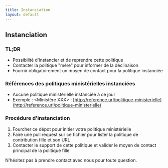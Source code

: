 ```yaml
---
title: Instanciation
layout: default
---
```


## Instanciation

### TL;DR

 * Possibilité d'instancier et de reprendre cette politique
 * Contacter la politique "mère" pour informer de la déclinaison
 * Fournir obligatoirement un moyen de contact pour la politique instanciée

### Références des politiques ministérielles instanciées

 * Aucune politique ministérielle instanciée à ce jour
 * Exemple : <Ministère XXX> : [http://reference.url/politique-ministerielle](http://reference.url/politique-ministerielle)
 
### Procédure d'instanciation
 
 1. Fourcher ce dépot pour initier votre politique ministérielle
 2. Faire une pull request sur ce fichier pour lister la politique de contribution fille et son URL
 3. Contacter le support de cette politique et valider le moyen de contact principal de la politique fille
 
N'hésitez pas à prendre contact avec nous pour toute question.
